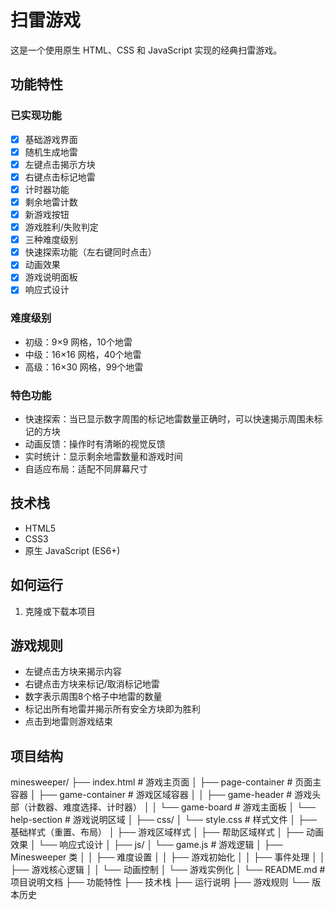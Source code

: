 # 扫雷游戏

这是一个使用原生 HTML、CSS 和 JavaScript 实现的经典扫雷游戏。

## 功能特性

### 已实现功能
- [x] 基础游戏界面
- [x] 随机生成地雷
- [x] 左键点击揭示方块
- [x] 右键点击标记地雷
- [x] 计时器功能
- [x] 剩余地雷计数
- [x] 新游戏按钮
- [x] 游戏胜利/失败判定
- [x] 三种难度级别
- [x] 快速探索功能（左右键同时点击）
- [x] 动画效果
- [x] 游戏说明面板
- [x] 响应式设计

### 难度级别
- 初级：9×9 网格，10个地雷
- 中级：16×16 网格，40个地雷
- 高级：16×30 网格，99个地雷

### 特色功能
- 快速探索：当已显示数字周围的标记地雷数量正确时，可以快速揭示周围未标记的方块
- 动画反馈：操作时有清晰的视觉反馈
- 实时统计：显示剩余地雷数量和游戏时间
- 自适应布局：适配不同屏幕尺寸

## 技术栈
- HTML5
- CSS3
- 原生 JavaScript (ES6+)

## 如何运行

1. 克隆或下载本项目

## 游戏规则

- 左键点击方块来揭示内容
- 右键点击方块来标记/取消标记地雷
- 数字表示周围8个格子中地雷的数量
- 标记出所有地雷并揭示所有安全方块即为胜利
- 点击到地雷则游戏结束

## 项目结构
minesweeper/
├── index.html # 游戏主页面
│ ├── page-container # 页面主容器
│ ├── game-container # 游戏区域容器
│ │ ├── game-header # 游戏头部（计数器、难度选择、计时器）
│ │ └── game-board # 游戏主面板
│ └── help-section # 游戏说明区域
│
├── css/
│ └── style.css # 样式文件
│ ├── 基础样式（重置、布局）
│ ├── 游戏区域样式
│ ├── 帮助区域样式
│ ├── 动画效果
│ └── 响应式设计
│
├── js/
│ └── game.js # 游戏逻辑
│ ├── Minesweeper 类
│ │ ├── 难度设置
│ │ ├── 游戏初始化
│ │ ├── 事件处理
│ │ ├── 游戏核心逻辑
│ │ └── 动画控制
│ └── 游戏实例化
│
└── README.md # 项目说明文档
├── 功能特性
├── 技术栈
├── 运行说明
├── 游戏规则
└── 版本历史


